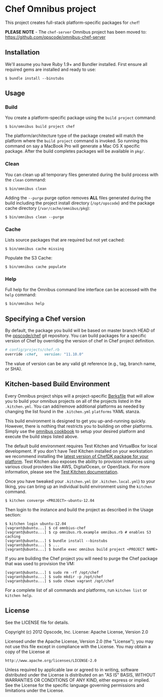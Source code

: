 # Chef Omnibus project

This project creates full-stack platform-specific packages for `chef`!

__PLEASE NOTE__ - The `chef-server` Omnibus project has been moved to:
https://github.com/opscode/omnibus-chef-server

## Installation

We'll assume you have Ruby 1.9+ and Bundler installed. First ensure all
required gems are installed and ready to use:

```shell
$ bundle install --binstubs
```

## Usage

### Build

You create a platform-specific package using the `build project` command:

```shell
$ bin/omnibus build project chef
```

The platform/architecture type of the package created will match the platform
where the `build project` command is invoked. So running this command on say a
MacBook Pro will generate a Mac OS X specific package. After the build
completes packages will be available in `pkg/`.

### Clean

You can clean up all temporary files generated during the build process with
the `clean` command:

```shell
$ bin/omnibus clean
```

Adding the `--purge` purge option removes __ALL__ files generated during the
build including the project install directory (`/opt/opscode`) and
the package cache directory (`/var/cache/omnibus/pkg`):

```shell
$ bin/omnibus clean --purge
```

### Cache

Lists source packages that are required but not yet cached:

```shell
$ bin/omnibus cache missing
```

Populate the S3 Cache:

```shell
$ bin/omnibus cache populate
```

### Help

Full help for the Omnibus command line interface can be accessed with the
`help` command:

```shell
$ bin/omnibus help
```

## Specifying a Chef version

By default, the package you build will be based on master branch HEAD of the
[opscode/chef](https://github.com/opscode/chef) git repository. You can build
packages for a specific version of Chef by overriding the version of chef in
Chef project definition.

```ruby
# config/projects/chef.rb
override :chef,   version: "11.10.0"
```

The value of version can be any valid git reference (e.g., tag,
branch name, or SHA).

Kitchen-based Build Environment
-------------------------------
Every Omnibus project ships will a project-specific [Berksfile](http://berkshelf.com/)
that will allow you to build your omnibus projects on all of the projects listed
in the `.kitchen.yml`. You can add/remove additional platforms as needed by
changing the list found in the `.kitchen.yml` `platforms` YAML stanza.

This build environment is designed to get you up-and-running quickly. However,
there is nothing that restricts you to building on other platforms. Simply use
the [omnibus cookbook](https://github.com/opscode-cookbooks/omnibus) to setup
your desired platform and execute the build steps listed above.

The default build environment requires Test Kitchen and VirtualBox for local
development. If you don't have Test Kitchen installed on your workstation we
recommend installing the
[latest version of ChefDK package for your platform](http://www.getchef.com/downloads/chef-dk/mac/).
Test Kitchen also exposes the ability to provision instances using various cloud
providers like AWS, DigitalOcean, or OpenStack. For more information, please see
the [Test Kitchen documentation](http://kitchen.ci).

Once you have tweaked your `.kitchen.yml` (or `.kitchen.local.yml`) to your
liking, you can bring up an individual build environment using the `kitchen`
command.

```shell
$ kitchen converge <PROJECT>-ubuntu-12.04
```

Then login to the instance and build the project as described in the Usage
section:

```shell
$ kitchen login ubuntu-12.04
[vagrant@ubuntu...] $ cd omnbius-chef
[vagrant@ubuntu...] $ cp omnibus.rb.example omnibus.rb # enables S3 caching
[vagrant@ubuntu...] $ bundle install --binstubs
[vagrant@ubuntu...] $ ...
[vagrant@ubuntu...] $ bundle exec omnibus build project <PROJECT NAME>
```

If you are building the Chef project you will need to purge the Chef package
that was used to provision the VM:

```shell
[vagrant@ubuntu...] $ sudo rm -rf /opt/chef
[vagrant@ubuntu...] $ sudo mkdir -p /opt/chef
[vagrant@ubuntu...] $ sudo chown vagrant /opt/chef
```

For a complete list of all commands and platforms, run `kitchen list` or
`kitchen help`.

## License

See the LICENSE file for details.

Copyright (c) 2012 Opscode, Inc.
License: Apache License, Version 2.0

Licensed under the Apache License, Version 2.0 (the "License");
you may not use this file except in compliance with the License.
You may obtain a copy of the License at

    http://www.apache.org/licenses/LICENSE-2.0

Unless required by applicable law or agreed to in writing, software
distributed under the License is distributed on an "AS IS" BASIS,
WITHOUT WARRANTIES OR CONDITIONS OF ANY KIND, either express or implied.
See the License for the specific language governing permissions and
limitations under the License.
